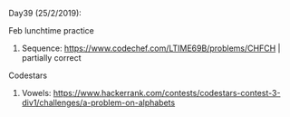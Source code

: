 Day39 (25/2/2019): 

Feb lunchtime practice
1. Sequence: https://www.codechef.com/LTIME69B/problems/CHFCH | partially correct

Codestars
1. Vowels: https://www.hackerrank.com/contests/codestars-contest-3-div1/challenges/a-problem-on-alphabets